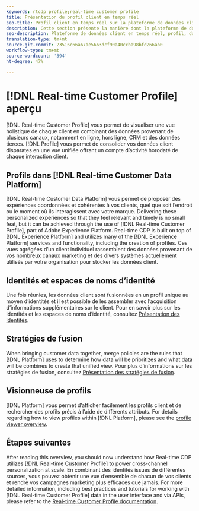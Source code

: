 ```yaml
---
keywords: rtcdp profile;real-time customer profile
title: Présentation du profil client en temps réel
seo-title: Profil client en temps réel sur la plateforme de données client en temps réel
description: Cette section présente la manière dont la plateforme de données client en temps réel vous permet de générer des expériences coordonnées, cohérentes et pertinentes pour vos clients à l’aide du profil client en temps réel.
seo-description: Plateforme de données client en temps réel, profil, données, expériences, canaux
translation-type: tm+mt
source-git-commit: 23516c66a67ae5663dcf90a40ccba98bfd266ab0
workflow-type: tm+mt
source-wordcount: '394'
ht-degree: 47%

---
```



# [!DNL Real-time Customer Profile] aperçu

[!DNL Real-time Customer Profile] vous permet de visualiser une vue holistique de chaque client en combinant des données provenant de plusieurs canaux, notamment en ligne, hors ligne, CRM et des données tierces. [!DNL Profile] vous permet de consolider vos données client disparates en une vue unifiée offrant un compte d’activité horodaté de chaque interaction client.

## Profils dans [!DNL Real-time Customer Data Platform]

[!DNL Real-time Customer Data Platform] vous permet de proposer des expériences coordonnées et cohérentes à vos clients, quel que soit l’endroit ou le moment où ils interagissent avec votre marque. Delivering these personalized experiences so that they feel relevant and timely is no small feat, but it can be achieved through the use of [!DNL Real-time Customer Profile], part of Adobe Experience Platform. Real-time CDP is built on top of [!DNL Experience Platform] and utilizes many of the [!DNL Experience Platform] services and functionality, including the creation of profiles. Ces vues agrégées d’un client individuel rassemblent des données provenant de vos nombreux canaux marketing et des divers systèmes actuellement utilisés par votre organisation pour stocker les données client.

## Identités et espaces de noms d’identité

Une fois réunies, les données client sont fusionnées en un profil unique au moyen d’identités et il est possible de les assembler avec l’acquisition d’informations supplémentaires sur le client. Pour en savoir plus sur les identités et les espaces de noms d’identité, consultez [Présentation des identités](/help/rtcdp/profile/identities-overview.md).

## Stratégies de fusion

When bringing customer data together, merge policies are the rules that [!DNL Platform] uses to determine how data will be prioritizes and what data will be combines to create that unified view. Pour plus d’informations sur les stratégies de fusion, consultez [Présentation des stratégies de fusion](/help/rtcdp/profile/merge-policies.md).

## Visionneuse de profils

[!DNL Platform] vous permet d’afficher facilement les profils client et de rechercher des profils précis à l’aide de différents attributs. For details regarding how to view profiles within [!DNL Platform], please see the [profile viewer overview](/help/rtcdp/profile/profile-viewer.md).

## Étapes suivantes

After reading this overview, you should now understand how Real-time CDP utilizes [!DNL Real-time Customer Profile] to power cross-channel personalization at scale. En combinant des identités issues de différentes sources, vous pouvez obtenir une vue d’ensemble de chacun de vos clients et rendre vos campagnes marketing plus efficaces que jamais. For more detailed information, including best practices and tutorials for working with [!DNL Real-time Customer Profile] data in the user interface and via APIs, please refer to the [Real-time Customer Profile documentation](../../profile/home.md).